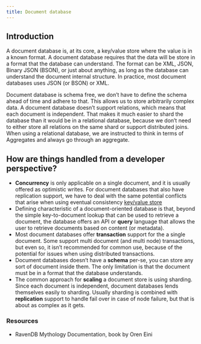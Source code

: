 ```yaml
---
title: Document database
---
```


## Introduction

A document database is, at its core, a key/value store where the value is in a known format. A document database requires that the data will be store in a format that the database can understand. The format can be XML, JSON, Binary JSON (BSON), or just about anything, as long as the database can understand the document internal structure. In practice, most document databases uses JSON (or BSON) or XML.

Document database is schema free, we don’t have to define the schema ahead of time and adhere to that. This allows us to store arbitrarily complex data. A document database doesn’t support relations, which means that each document is independent. That makes it much easier to shard the database than it would be in a relational database, because we don’t need to either store all relations on the same shard or support distributed joins. When using a relational database, we are instructed to think in terms of Aggregates and always go through an aggregate.

## How are things handled from a developer perspective?

- **Concurrency** is only applicable on a single document, and it is usually offered as optimistic writes. For document databases that also have replication support, we have to deal with the same potential conflicts that arise when using eventual consistency [key/value store](./Key-Value-Stores.md)
- Defining characteristic of a document-oriented database is that, beyond the simple key-to-document lookup that can be used to retrieve a document, the database offers an API or **query** language that allows the user to retrieve documents based on content (or metadata).
- Most document databases offer **transaction** support for the a single document. Some support multi document (and multi node) transactions, but even so, it isn’t recommended for common use, because of the potential for issues when using distributed transactions.
- Document databases doesn’t have a **schema** per-se, you can store any sort of document inside them. The only limitation is that the document must be in a format that the database understands.
- The common approach for **scaling** a document store is using sharding. Since each document is independent, document databases lends themselves easily to sharding. Usually sharding is combined with **replication** support to handle fail over in case of node failure, but that is about as complex as it gets.

### Resources

- RavenDB Mythology Documentation, book by Oren Eini
